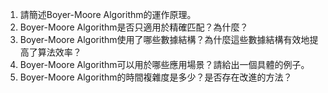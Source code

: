 

1. 請簡述Boyer-Moore Algorithm的運作原理。
2. Boyer-Moore Algorithm是否只適用於精確匹配？為什麼？ 
3. Boyer-Moore Algorithm使用了哪些數據結構？為什麼這些數據結構有效地提高了算法效率？ 
4. Boyer-Moore Algorithm可以用於哪些應用場景？請給出一個具體的例子。 
5. Boyer-Moore Algorithm的時間複雜度是多少？是否存在改進的方法？